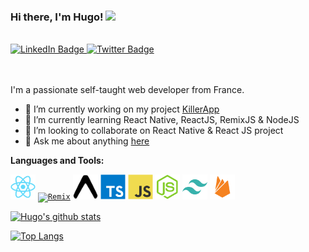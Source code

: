 ### Hi there, I'm Hugo! <img src="https://media.giphy.com/media/hvRJCLFzcasrR4ia7z/giphy.gif" width="10px"/>

<!---
<a href="https://twitter.com/garnier_hugo">
  <img align="left" alt="Hugo Garnier | Twitter" width="21px" src="https://raw.githubusercontent.com/anuraghazra/anuraghazra/master/assets/twitter.svg" />
</a>
<a href="https://www.linkedin.com/in/hugogarnier">
  <img align="left" alt="Hugo Garnier | Linkedin" width="21px" src="https://cdn.worldvectorlogo.com/logos/linkedin-icon-2.svg" />
</a>
-->
<br />
<div id="badges">
  <a href="https://www.linkedin.com/in/hugogarnier">
    <img src="https://img.shields.io/badge/LinkedIn-lightgray?style=for-the-badge&logo=linkedin&logoColor=white" alt="LinkedIn Badge"/>
  </a>
  
  <a href="https://twitter.com/garnier_hugo">
    <img src="https://img.shields.io/badge/Twitter-blue?style=for-the-badge&logo=twitter&logoColor=white" alt="Twitter Badge"/>
  </a>
</div>

<br />
<br />

I'm a passionate self-taught web developer from France.

- 🔭 I’m currently working on my project [KillerApp](https://github.com/hugogarnier/killerappp)
- 🌱 I’m currently learning React Native, ReactJS, RemixJS & NodeJS 
- 👯 I’m looking to collaborate on React Native & React JS project
- 💬 Ask me about anything [here](https://github.com/hugogarnier/hugogarnier/issues)

**Languages and Tools:**  

<code><a href="https://reactjs.org/"><img src="https://github.com/devicons/devicon/blob/master/icons/react/react-original.svg" title="React" alt="React" width="40" height="40"/></a></code>
<code><a href="https://remix.run/"><img src="https://user-images.githubusercontent.com/80961204/151557598-2f051599-cf99-4f48-b3b6-da61feb767b3.png" title="Remix" alt="Remix" width="40" height="40"/></a></code>
<code><a href="https://expo.dev/"><img src="https://raw.githubusercontent.com/expo/logos/main/svg/logo-type-a.svg" title="Expo" alt="Expo" width="40" height="40"/></a></code>
<code><a href="https://www.typescriptlang.org/"><img src="https://github.com/devicons/devicon/blob/master/icons/typescript/typescript-original.svg" title="Typescript" alt="Typescript" width="40" height="40"/></a></code>
<code><a href="https://www.javascript.com/"><img src="https://github.com/devicons/devicon/blob/master/icons/javascript/javascript-original.svg" title="Javascript" alt="Javascript" width="40" height="40"/></a></code>
<code><a href="https://nodejs.org/en/"><img src="https://github.com/devicons/devicon/blob/master/icons/nodejs/nodejs-original.svg" title="Node" alt="Node" width="40" height="40"/></a></code>
<code><a href="https://tailwindcss.com/"><img src="https://github.com/devicons/devicon/blob/master/icons/tailwindcss/tailwindcss-plain.svg" title="Tailwindcss" alt="Tailwindcss" width="40" height="40"/></a></code>
<code><a href="https://firebase.google.com/"><img src="https://github.com/devicons/devicon/blob/master/icons/firebase/firebase-plain.svg" title="Firebase" alt="Firebase" width="40" height="40"/></a></code>


<!--- 
  if you have forked this to use on your profile, 
  Change the `github-readme-stats.anuraghazra1.vercel.app` to `github-readme-stats.vercel.app` 
--->

[![Hugo's github stats](https://github-readme-stats.vercel.app/api?username=hugogarnier&show_icons=true&title_color=fff&icon_color=79ff97&text_color=9f9f9f&bg_color=151515)](https://github.com/hugogarnier/)

<!-- <a href="https://github.com/hugogarnier/client-killerapp">
  <img align="left" src="https://github-readme-stats.vercel.app/api/pin/?username=hugogarnier&repo=client-killerapp&title_color=fff&icon_color=79ff97&text_color=9f9f9f&bg_color=151515" />
</a>

<a href="https://github.com/hugogarnier/balthazar-fumoir">
  <img align="left" src="https://github-readme-stats.vercel.app/api/pin/?username=hugogarnier&repo=balthazar-fumoir&title_color=fff&icon_color=79ff97&text_color=9f9f9f&bg_color=151515" />
</a>
--->

<!-- 
[![GitHub Streak](http://github-readme-streak-stats.herokuapp.com?user=hugogarnier&theme=dark-smoky&date_format=j%20M%5B%20Y%5D)](https://git.io/streak-stats)
--->

[![Top Langs](https://github-readme-stats.vercel.app/api/top-langs/?username=hugogarnier&layout=compact&theme=dark)](https://github.com/anuraghazra/github-readme-stats)

